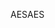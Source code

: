 <span data-ttu-id="c8440-101">AES</span><span class="sxs-lookup"><span data-stu-id="c8440-101">AES</span></span>